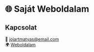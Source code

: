 # 🌐 Saját Weboldalam  

## Kapcsolat  
📧 jojartmatyas@email.com  
🌍 [Weboldalam](https://yourwebsite.com)  
